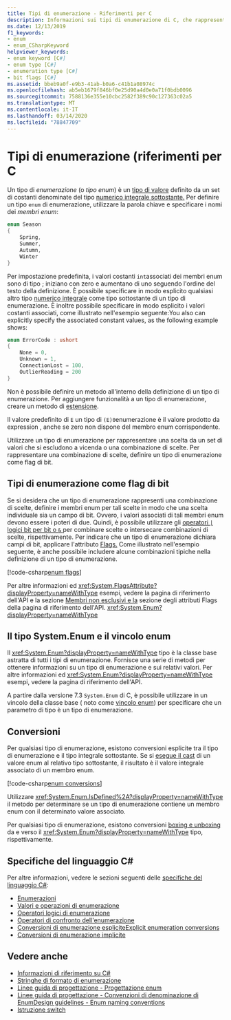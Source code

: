 ```yaml
---
title: Tipi di enumerazione - Riferimenti per C
description: Informazioni sui tipi di enumerazione di C, che rappresentano una scelta o una combinazione di scelte
ms.date: 12/13/2019
f1_keywords:
- enum
- enum_CSharpKeyword
helpviewer_keywords:
- enum keyword [C#]
- enum type [C#]
- enumeration type [C#]
- bit flags [C#]
ms.assetid: bbeb9a0f-e9b3-41ab-b0a6-c41b1a08974c
ms.openlocfilehash: ab5eb1679f846bf0e25d90a4d0e0a71f0bdb0096
ms.sourcegitcommit: 7588136e355e10cbc2582f389c90c127363c02a5
ms.translationtype: MT
ms.contentlocale: it-IT
ms.lasthandoff: 03/14/2020
ms.locfileid: "78847709"
---
```

# <a name="enumeration-types-c-reference"></a>Tipi di enumerazione (riferimenti per C

Un tipo di *enumerazione* (o *tipo enum*) è un [tipo di valore](value-types.md) definito da un set di costanti denominate del tipo [numerico integrale sottostante.](integral-numeric-types.md) Per definire un tipo `enum` di enumerazione, utilizzare la parola chiave e specificare i nomi dei *membri enum*:

```csharp
enum Season
{
    Spring,
    Summer,
    Autumn,
    Winter
}
```

Per impostazione predefinita, i valori costanti `int`associati dei membri enum sono di tipo ; iniziano con zero e aumentano di uno seguendo l'ordine del testo della definizione. È possibile specificare in modo esplicito qualsiasi altro tipo [numerico integrale](integral-numeric-types.md) come tipo sottostante di un tipo di enumerazione. È inoltre possibile specificare in modo esplicito i valori costanti associati, come illustrato nell'esempio seguente:You also can explicitly specify the associated constant values, as the following example shows:

```csharp
enum ErrorCode : ushort
{
    None = 0,
    Unknown = 1,
    ConnectionLost = 100,
    OutlierReading = 200
}
```

Non è possibile definire un metodo all'interno della definizione di un tipo di enumerazione. Per aggiungere funzionalità a un tipo di enumerazione, creare un metodo di [estensione](../../programming-guide/classes-and-structs/extension-methods.md).

Il valore predefinito di `E` un tipo di `(E)0`enumerazione è il valore prodotto da expression , anche se zero non dispone del membro enum corrispondente.

Utilizzare un tipo di enumerazione per rappresentare una scelta da un set di valori che si escludono a vicenda o una combinazione di scelte. Per rappresentare una combinazione di scelte, definire un tipo di enumerazione come flag di bit.

## <a name="enumeration-types-as-bit-flags"></a>Tipi di enumerazione come flag di bit

Se si desidera che un tipo di enumerazione rappresenti una combinazione di scelte, definire i membri enum per tali scelte in modo che una scelta individuale sia un campo di bit. Ovvero, i valori associati di tali membri enum devono essere i poteri di due. Quindi, è possibile utilizzare gli [operatori `|` logici bit per bit o `&` ](../operators/bitwise-and-shift-operators.md#enumeration-logical-operators) per combinare scelte o intersecare combinazioni di scelte, rispettivamente. Per indicare che un tipo di enumerazione dichiara campi di bit, applicare l'attributo [Flags.](xref:System.FlagsAttribute) Come illustrato nell'esempio seguente, è anche possibile includere alcune combinazioni tipiche nella definizione di un tipo di enumerazione.

[!code-csharp[enum flags](snippets/EnumType.cs#Flags)]

Per altre informazioni ed <xref:System.FlagsAttribute?displayProperty=nameWithType> esempi, vedere la pagina di riferimento dell'API e la sezione [Membri non esclusivi e la](/dotnet/api/system.enum#non-exclusive-members-and-the-flags-attribute) sezione degli attributi Flags della pagina di riferimento dell'API. <xref:System.Enum?displayProperty=nameWithType>

## <a name="the-systemenum-type-and-enum-constraint"></a>Il tipo System.Enum e il vincolo enum

Il <xref:System.Enum?displayProperty=nameWithType> tipo è la classe base astratta di tutti i tipi di enumerazione. Fornisce una serie di metodi per ottenere informazioni su un tipo di enumerazione e sui relativi valori. Per altre informazioni ed <xref:System.Enum?displayProperty=nameWithType> esempi, vedere la pagina di riferimento dell'API.

A partire dalla versione 7.3 `System.Enum` di C, è possibile utilizzare in un vincolo della classe base ( noto come [vincolo enum](../../programming-guide/generics/constraints-on-type-parameters.md#enum-constraints)) per specificare che un parametro di tipo è un tipo di enumerazione.

## <a name="conversions"></a>Conversioni

Per qualsiasi tipo di enumerazione, esistono conversioni esplicite tra il tipo di enumerazione e il tipo integrale sottostante. Se si [esegue il cast](../operators/type-testing-and-cast.md#cast-operator-) di un valore enum al relativo tipo sottostante, il risultato è il valore integrale associato di un membro enum.

[!code-csharp[enum conversions](snippets/EnumType.cs#Conversions)]

Utilizzare <xref:System.Enum.IsDefined%2A?displayProperty=nameWithType> il metodo per determinare se un tipo di enumerazione contiene un membro enum con il determinato valore associato.

Per qualsiasi tipo di enumerazione, esistono conversioni [boxing e unboxing](../../programming-guide/types/boxing-and-unboxing.md) da e verso il <xref:System.Enum?displayProperty=nameWithType> tipo, rispettivamente.

## <a name="c-language-specification"></a>Specifiche del linguaggio C#

Per altre informazioni, vedere le sezioni seguenti delle [specifiche del linguaggio C#](~/_csharplang/spec/introduction.md):

- [Enumerazioni](~/_csharplang/spec/enums.md)
- [Valori e operazioni di enumerazione](~/_csharplang/spec/enums.md#enum-values-and-operations)
- [Operatori logici di enumerazione](~/_csharplang/spec/expressions.md#enumeration-logical-operators)
- [Operatori di confronto dell'enumerazione](~/_csharplang/spec/expressions.md#enumeration-comparison-operators)
- [Conversioni di enumerazione espliciteExplicit enumeration conversions](~/_csharplang/spec/conversions.md#explicit-enumeration-conversions)
- [Conversioni di enumerazione implicite](~/_csharplang/spec/conversions.md#implicit-enumeration-conversions)

## <a name="see-also"></a>Vedere anche

- [Informazioni di riferimento su C#](../index.md)
- [Stringhe di formato di enumerazione](../../../standard/base-types/enumeration-format-strings.md)
- [Linee guida di progettazione - Progettazione enum](../../../standard/design-guidelines/enum.md)
- [Linee guida di progettazione - Convenzioni di denominazione di EnumDesign guidelines - Enum naming conventions](../../../standard/design-guidelines/names-of-classes-structs-and-interfaces.md#naming-enumerations)
- [Istruzione switch](../keywords/switch.md)
